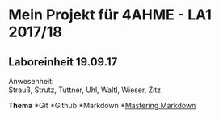 # Mein Projekt für 4AHME - LA1 2017/18

## Laboreinheit 19.09.17

Anwesenheit:  
Strauß, Strutz, Tuttner, Uhl, Waltl, Wieser, Zitz

**Thema**
*Git
*Github
*Markdown
*[Mastering Markdown](https://guides.github.com/features/mastering-markdown/)
